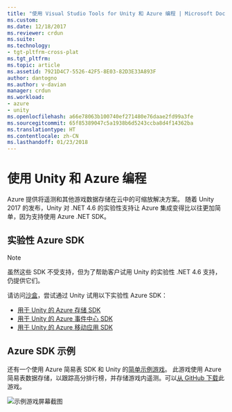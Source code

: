 ```yaml
---
title: "使用 Visual Studio Tools for Unity 和 Azure 编程 | Microsoft Docs"
ms.custom: 
ms.date: 12/18/2017
ms.reviewer: crdun
ms.suite: 
ms.technology:
- tgt-pltfrm-cross-plat
ms.tgt_pltfrm: 
ms.topic: article
ms.assetid: 7921D4C7-5526-42F5-8E03-82D3E33A893F
author: dantogno
ms.author: v-davian
manager: crdun
ms.workload:
- azure
- unity
ms.openlocfilehash: a66e78063b100740ef271480e76daae2fd99a3fe
ms.sourcegitcommit: 65f85389047c5a1938b6d5243ccba8d4f14362ba
ms.translationtype: HT
ms.contentlocale: zh-CN
ms.lasthandoff: 01/23/2018
---
```

# <a name="programming-with-unity-and-azure"></a>使用 Unity 和 Azure 编程

Azure 提供将遥测和其他游戏数据存储在云中的可缩放解决方案。 随着 Unity 2017 的发布，Unity 对 .NET 4.6 的实验性支持让 Azure 集成变得比以往更加简单，因为支持使用 Azure .NET SDK。

## <a name="experimental-azure-sdks"></a>实验性 Azure SDK

> [!NOTE]
> 虽然这些 SDK 不受支持，但为了帮助客户试用 Unity 的实验性 .NET 4.6 支持，仍提供它们。

请访问[沙盒](/sandbox/)，尝试通过 Unity 试用以下实验性 Azure SDK：

* [用于 Unity 的 Azure 存储 SDK](https://aka.ms/azstoragegamedev)
* [用于 Unity 的 Azure 事件中心 SDK](https://aka.ms/azeventhubsgamedev)
* [用于 Unity 的 Azure 移动应用 SDK](https://aka.ms/azmobileappsgamedev)

## <a name="azure-sdk-sample"></a>Azure SDK 示例

还有一个使用 Azure 简易表 SDK 和 Unity 的[简单示例游戏](https://aka.ms/azmobileappsracer)。 此游戏使用 Azure 简易表数据存储，以跟踪高分排行榜，并存储游戏内遥测。可以[从 GitHub 下载](https://aka.ms/azsamples-unity)此游戏。

![示例游戏屏幕截图](media/vstu_azure-test-sample-game-image2.png)

